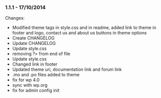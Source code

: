 

### 1.1.1 - 17/10/2014

 Changes: 


 * Modified theme tags in style.css and in readme, added link to theme in footer and logo, contact us and about us buttons in theme options
 * Create CHANGELOG
 * Update CHANGELOG
 * Update style.css
 * removing ?> from end of file
 * Update style.css
 * Changed link in footer
 * Updated theme uri, documentation link and forum link
 * .mo and .po files added to theme
 * fix for wp 4.0
 * sync with wp.org
 * fix for admin config init
